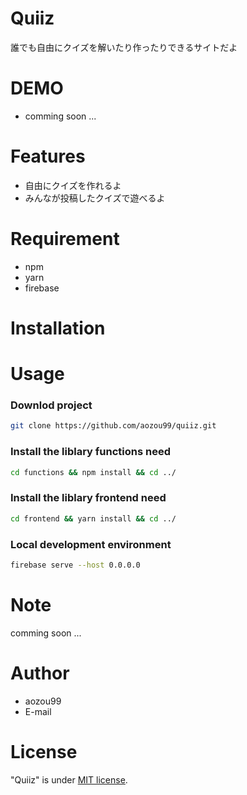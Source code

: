 # Quiiz

誰でも自由にクイズを解いたり作ったりできるサイトだよ

# DEMO

- comming soon ...

# Features

- 自由にクイズを作れるよ
- みんなが投稿したクイズで遊べるよ

# Requirement

* npm
* yarn
* firebase

# Installation


# Usage

### Downlod project

```bash
git clone https://github.com/aozou99/quiiz.git
```

### Install the liblary functions need

```bash
cd functions && npm install && cd ../
```

### Install the liblary frontend need

```bash
cd frontend && yarn install && cd ../
```

### Local development environment

```bash
firebase serve --host 0.0.0.0
```

# Note

comming soon ...

# Author

* aozou99
* E-mail

# License

"Quiiz" is under [MIT license](https://en.wikipedia.org/wiki/MIT_License).